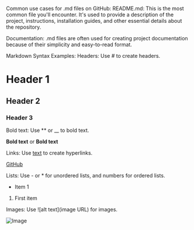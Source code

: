 Common use cases for .md files on GitHub:
README.md: This is the most common file you'll encounter. It's used to provide a description of the project, instructions, installation guides, and other essential details about the repository.

Documentation: .md files are often used for creating project documentation because of their simplicity and easy-to-read format.

Markdown Syntax Examples:
Headers: Use # to create headers.

# Header 1

## Header 2

### Header 3

Bold text: Use ** or __ to bold text.

**Bold text** or __Bold text__

Links: Use [text](URL) to create hyperlinks.

[GitHub](https://github.com)

Lists: Use - or * for unordered lists, and numbers for ordered lists.

- Item 1

1. First item

Images: Use ![alt text](image URL) for images.

![Image](https://example.com/image.png)
